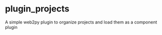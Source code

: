 plugin_projects
===============

A simple web2py plugin to organize projects and load them as a component plugin
